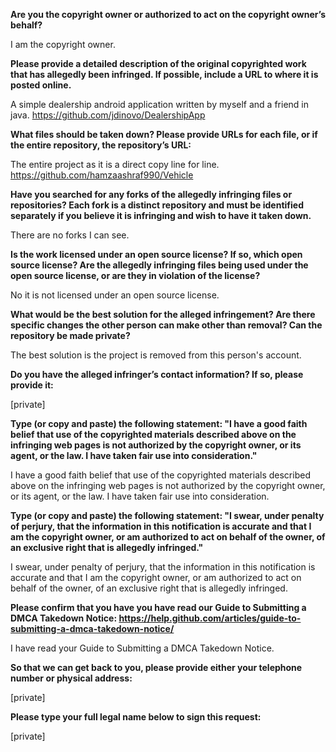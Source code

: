 **Are you the copyright owner or authorized to act on the copyright owner’s behalf?**

I am the copyright owner.

**Please provide a detailed description of the original copyrighted work that has allegedly been infringed. If possible, include a URL to where it is posted online.**

A simple dealership android application written by myself and a friend in java. https://github.com/jdinovo/DealershipApp

**What files should be taken down? Please provide URLs for each file, or if the entire repository, the repository’s URL:**

The entire project as it is a direct copy line for line. https://github.com/hamzaashraf990/Vehicle

**Have you searched for any forks of the allegedly infringing files or repositories? Each fork is a distinct repository and must be identified separately if you believe it is infringing and wish to have it taken down.**

There are no forks I can see.

**Is the work licensed under an open source license? If so, which open source license? Are the allegedly infringing files being used under the open source license, or are they in violation of the license?**

No it is not licensed under an open source license.

**What would be the best solution for the alleged infringement? Are there specific changes the other person can make other than removal? Can the repository be made private?**

The best solution is the project is removed from this person's account.

**Do you have the alleged infringer’s contact information? If so, please provide it:**

[private]

**Type (or copy and paste) the following statement: "I have a good faith belief that use of the copyrighted materials described above on the infringing web pages is not authorized by the copyright owner, or its agent, or the law. I have taken fair use into consideration."**

I have a good faith belief that use of the copyrighted materials described above on the infringing web pages is not authorized by the copyright owner, or its agent, or the law. I have taken fair use into consideration.

**Type (or copy and paste) the following statement: "I swear, under penalty of perjury, that the information in this notification is accurate and that I am the copyright owner, or am authorized to act on behalf of the owner, of an exclusive right that is allegedly infringed."**

I swear, under penalty of perjury, that the information in this notification is accurate and that I am the copyright owner, or am authorized to act on behalf of the owner, of an exclusive right that is allegedly infringed.

**Please confirm that you have you have read our Guide to Submitting a DMCA Takedown Notice: https://help.github.com/articles/guide-to-submitting-a-dmca-takedown-notice/**

I have read your Guide to Submitting a DMCA Takedown Notice.

**So that we can get back to you, please provide either your telephone number or physical address:**

[private]

**Please type your full legal name below to sign this request:**

[private]
